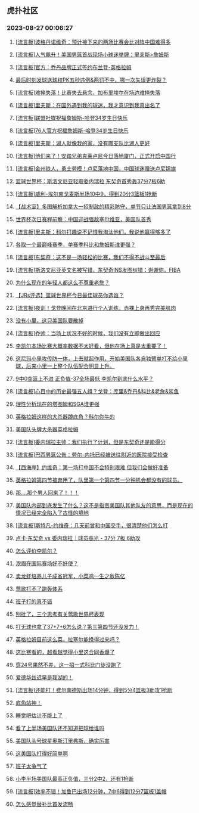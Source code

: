 ## 虎扑社区 
### 2023-08-27 00:06:27

1. [[流言板]波格丹诺维奇：预计接下来的两场比赛会比对阵中国难得多](https://bbs.hupu.com/61843763.html)

2. [[流言板]人气飙升！美国男篮首战现场小球迷举牌：里夫斯>詹姆斯](https://bbs.hupu.com/61840943.html)

3. [[流言板]官方：乔丹品牌正式签约布兰登-英格拉姆](https://bbs.hupu.com/61843984.html)

4. [最后时刻发球送球权PK五秒违例&两罚不中，哪一次失误更炸裂？](https://bbs.hupu.com/61837287.html)

5. [[流言板]难掩失落！比赛失去悬念，加布里埃尔在场边难掩失落](https://bbs.hupu.com/61837473.html)

6. [[流言板]里夫斯：在国外遇到我的球迷，我才意识到我真出名了](https://bbs.hupu.com/61836740.html)

7. [[流言板]联盟社媒祝福詹姆斯-哈登34岁生日快乐](https://bbs.hupu.com/61838546.html)

8. [[流言板]76人官方祝福詹姆斯-哈登34岁生日快乐](https://bbs.hupu.com/61842530.html)

9. [[流言板]里夫斯：湖人就像我的家，没有哪支队比湖人更好](https://bbs.hupu.com/61836626.html)

10. [[流言板]他们来了！安踏兄弟克莱卢尼今日落地厦门，正式开启中国行](https://bbs.hupu.com/61833621.html)

11. [[流言板]金州铁人，勇士劳模！卢尼落地中国，中国球迷赠送卢尼锦旗](https://bbs.hupu.com/61833051.html)

12. [篮球世界杯：斯洛文尼亚轻取委内瑞拉 东契奇首秀轰37分7板6助](https://bbs.hupu.com/61841311.html)

13. [[流言板]威利-埃尔南戈麦斯半场10中9，得到20分3篮板1抢断](https://bbs.hupu.com/61843315.html)

14. [【战术室】多图解析加拿大一招制敌的精彩防守，单节只让法国男篮拿到8分](https://bbs.hupu.com/61833014.html)

15. [世界杯次日赛程前瞻：中国迎战强敌塞尔维亚，美国队首秀](https://bbs.hupu.com/61832812.html)

16. [[流言板]里夫斯：科尔打趣说不记恨我淘汰他们，我说他赢得够多了](https://bbs.hupu.com/61836844.html)

17. [各取一个最巅峰赛季，单赛季科比和詹姆斯谁更强？](https://bbs.hupu.com/61839772.html)

18. [[流言板]东契奇：这不是一场轻松的比赛，我们不得不战斗至最后](https://bbs.hupu.com/61843931.html)

19. [[流言板]斯洛文尼亚英文名被写错，东契奇INS发图纠错：谢谢你，FIBA](https://bbs.hupu.com/61832584.html)

20. [为什么现在的年轻人都这么不尊重老詹？](https://bbs.hupu.com/61841485.html)

21. [【JRs评选】篮球世界杯今日最佳球员你选谁？](https://bbs.hupu.com/61844737.html)

22. [[流言板]夜训！戈登晚间在北京进行个人训练，赤裸上身再秀完美肌肉](https://bbs.hupu.com/61844441.html)

23. [没有小里，这只美国队要散掉](https://bbs.hupu.com/61841579.html)

24. [[流言板]乔帅：当场上状况不好的时候，我们没有立即做出回应](https://bbs.hupu.com/61844620.html)

25. [李凯尔本场比赛大概率数据不太好看，但他在场上真是太重要了！](https://bbs.hupu.com/61839749.html)

26. [这尼玛小里攻传防一体，上去就起作用，开始美国队各自独臂单打不给小里球，后来小里一上整个队伍配合明显上升。](https://bbs.hupu.com/61840881.html)

27. [9中0空篮上不进 正负值-37全场最低 李凯尔到底什么水平？](https://bbs.hupu.com/61842028.html)

28. [[流言板]心目中的历史最强五人组？戈登：库里&乔丹&科比&老詹&鲨鱼](https://bbs.hupu.com/61844298.html)

29. [理性分析现在的塔图姆和SGA谁更强](https://bbs.hupu.com/61840268.html)

30. [英格拉姆这样的大杀器蹲底角？科尔你牛的](https://bbs.hupu.com/61841560.html)

31. [美国队头牌大杀器英格拉姆](https://bbs.hupu.com/61843714.html)

32. [[流言板]委内瑞拉主帅：我们执行了计划，但是东契奇还是能得分](https://bbs.hupu.com/61844112.html)

33. [[流言板]巴西男篮公告：劳尔-内托已经被送往附近的医院接受检查](https://bbs.hupu.com/61840570.html)

34. [【西海岸】约维奇：第一场打中国不会特别艰难 但我们会做好准备](https://bbs.hupu.com/61834056.html)

35. [英格拉姆第四节被弃用了，队里第一个第四节一分钟机会都没有的球员。](https://bbs.hupu.com/61843496.html)

36. [那....那个男人回来了！！！](https://bbs.hupu.com/61841927.html)

37. [美国队内部到底发生了什么？这不是指责美国队其他队友的意思，而是现在的情况已经完全陷入了古怪的境地](https://bbs.hupu.com/61841983.html)

38. [[流言板]斯特凡-约维奇：几天前曾和中国交手，很清楚他们怎么打](https://bbs.hupu.com/61844764.html)

39. [卢卡·东契奇 vs 委内瑞拉｜球员高光 - 37分 7板 6助攻](https://bbs.hupu.com/61843117.html)

40. [怎么评价李凯尔？](https://bbs.hupu.com/61841349.html)

41. [浓眉在国际赛场好不好使？](https://bbs.hupu.com/61840837.html)

42. [卖龙虾培养儿子成省冠军，小菜鸡一生之敌陈亿](https://bbs.hupu.com/61840509.html)

43. [莺歌打不了跑轰体系](https://bbs.hupu.com/61843015.html)

44. [班子打的真不错](https://bbs.hupu.com/61842830.html)

45. [别批了，三个思考有关莺歌世界杯表现](https://bbs.hupu.com/61843923.html)

46. [打无球也拿了37+7+6怎么说？第三第四节还没发力！](https://bbs.hupu.com/61841179.html)

47. [英格拉姆目前这么菜，拉塞尔能换得过来吗？](https://bbs.hupu.com/61844038.html)

48. [这比赛看的，越看越觉得小里这合同香爆了](https://bbs.hupu.com/61842964.html)

49. [穿24号果然不差，这一招一式科比门徒没跑了](https://bbs.hupu.com/61843678.html)

50. [爱德华兹迟早是我湖的！](https://bbs.hupu.com/61842458.html)

51. [[流言板]还能打！费尔南德斯出场14分钟，得到5分4篮板3助攻1抢断](https://bbs.hupu.com/61844802.html)

52. [底角站神！](https://bbs.hupu.com/61841448.html)

53. [睡觉吧估计不能上了](https://bbs.hupu.com/61843137.html)

54. [看了上半场美国队还不知道把球给谁吗](https://bbs.hupu.com/61841107.html)

55. [美国队头号球星奥斯汀里弗斯，确实厉害](https://bbs.hupu.com/61841182.html)

56. [这美国队打得好简单啊](https://bbs.hupu.com/61840090.html)

57. [班子太争气了](https://bbs.hupu.com/61842869.html)

58. [小李半场美国队最高正负值，三分2中2，还有1抢断](https://bbs.hupu.com/61841348.html)

59. [[流言板]效率不错！加鲁巴出场12分钟，7中6得到12分7篮板1盖帽](https://bbs.hupu.com/61844857.html)

60. [怎么感觉替补比首发流畅](https://bbs.hupu.com/61840408.html)

